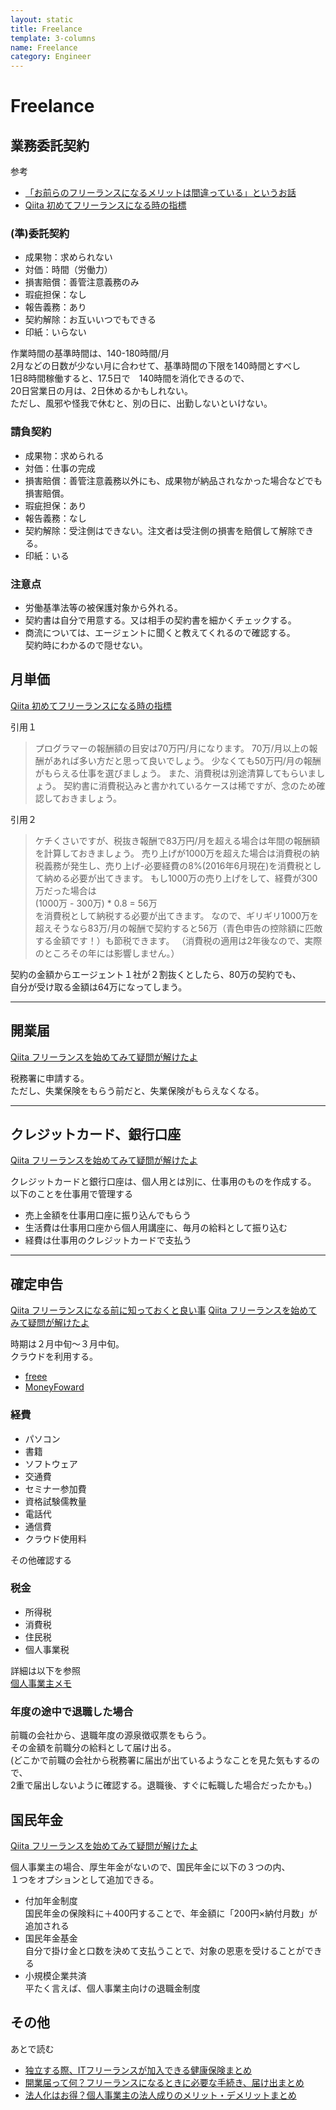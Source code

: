 ```yaml
---
layout: static
title: Freelance
template: 3-columns
name: Freelance
category: Engineer
---
```


# Freelance

## 業務委託契約

参考
- [「お前らのフリーランスになるメリットは間違っている」というお話](https://qiita.com/kazukichi/items/c458aa9e763b9a3eb25b)
- [Qiita 初めてフリーランスになる時の指標](https://qiita.com/syou007/items/34a7f9afce0425674c0a)

### (準)委託契約

- 成果物：求められない
- 対価：時間（労働力）
- 損害賠償：善管注意義務のみ
- 瑕疵担保：なし
- 報告義務：あり
- 契約解除：お互いいつでもできる
- 印紙：いらない

作業時間の基準時間は、140-180時間/月  
2月などの日数が少ない月に合わせて、基準時間の下限を140時間とすべし  
1日8時間稼働すると、17.5日で　140時間を消化できるので、  
20日営業日の月は、2日休めるかもしれない。  
ただし、風邪や怪我で休むと、別の日に、出勤しないといけない。

### 請負契約
- 成果物：求められる
- 対価：仕事の完成
- 損害賠償：善管注意義務以外にも、成果物が納品されなかった場合などでも損害賠償。
- 瑕疵担保：あり
- 報告義務：なし
- 契約解除：受注側はできない。注文者は受注側の損害を賠償して解除できる。
- 印紙：いる

### 注意点  
- 労働基準法等の被保護対象から外れる。
- 契約書は自分で用意する。又は相手の契約書を細かくチェックする。
- 商流については、エージェントに聞くと教えてくれるので確認する。  
  契約時にわかるので隠せない。

## 月単価

[Qiita 初めてフリーランスになる時の指標](https://qiita.com/syou007/items/34a7f9afce0425674c0a)

引用１
>プログラマーの報酬額の目安は70万円/月になります。
70万/月以上の報酬があれば多い方だと思って良いでしょう。
少なくても50万円/月の報酬がもらえる仕事を選びましょう。
また、消費税は別途清算してもらいましょう。
契約書に消費税込みと書かれているケースは稀ですが、念のため確認しておきましょう。

引用２
>ケチくさいですが、税抜き報酬で83万円/月を超える場合は年間の報酬額を計算しておきましょう。
売り上げが1000万を超えた場合は消費税の納税義務が発生し、売り上げ-必要経費の8%(2016年6月現在)を消費税として納める必要が出てきます。
もし1000万の売り上げをして、経費が300万だった場合は  
>(1000万 - 300万) * 0.8 = 56万  
>を消費税として納税する必要が出てきます。
なので、ギリギリ1000万を超えそうなら83万/月の報酬で契約すると56万（青色申告の控除額に匹敵する金額です！）も節税できます。
（消費税の適用は2年後なので、実際のところその年には影響しません。）

契約の金額からエージェント１社が２割抜くとしたら、80万の契約でも、  
自分が受け取る金額は64万になってしまう。

---

## 開業届

[Qiita フリーランスを始めてみて疑問が解けたよ](https://qiita.com/clustfe/items/835c7a191380f95ffe9e)  

税務署に申請する。  
ただし、失業保険をもらう前だと、失業保険がもらえなくなる。

---

## クレジットカード、銀行口座

[Qiita フリーランスを始めてみて疑問が解けたよ](https://qiita.com/clustfe/items/835c7a191380f95ffe9e)  

クレジットカードと銀行口座は、個人用とは別に、仕事用のものを作成する。  
以下のことを仕事用で管理する
- 売上金額を仕事用口座に振り込んでもらう
- 生活費は仕事用口座から個人用講座に、毎月の給料として振り込む
- 経費は仕事用のクレジットカードで支払う

---

## 確定申告

[Qiita フリーランスになる前に知っておくと良い事](https://qiita.com/syou007/items/888145f82c1e24d3315f)
[Qiita フリーランスを始めてみて疑問が解けたよ](https://qiita.com/clustfe/items/835c7a191380f95ffe9e)  

時期は２月中旬〜３月中旬。  
クラウドを利用する。  

- [freee](https://www.freee.co.jp)
- [MoneyFoward](https://moneyforward.com)

### 経費

- パソコン
- 書籍
- ソフトウェア
- 交通費
- セミナー参加費
- 資格試験儒教量
- 電話代
- 通信費
- クラウド使用料

その他確認する

### 税金

- 所得税
- 消費税
- 住民税
- 個人事業税

詳細は以下を参照  
[個人事業主メモ](https://biz-owner.net/tax/jigyounushi#id4)

### 年度の途中で退職した場合
前職の会社から、退職年度の源泉徴収票をもらう。  
その金額を前職分の給料として届け出る。  
(どこかで前職の会社から税務署に届出が出ているようなことを見た気もするので、  
2重で届出しないように確認する。退職後、すぐに転職した場合だったかも。)

## 国民年金

[Qiita フリーランスを始めてみて疑問が解けたよ](https://qiita.com/clustfe/items/835c7a191380f95ffe9e)  

個人事業主の場合、厚生年金がないので、国民年金に以下の３つの内、  
１つをオプションとして追加できる。

- 付加年金制度  
国民年金の保険料に＋400円することで、年金額に「200円×納付月数」が追加される
- 国民年金基金  
自分で掛け金と口数を決めて支払うことで、対象の恩恵を受けることができる
- 小規模企業共済  
平たく言えば、個人事業主向けの退職金制度

## その他

あとで読む

- [独立する際、ITフリーランスが加入できる健康保険まとめ](https://geechs-magazine.com/job/useful/detail/26)
- [開業届って何？フリーランスになるときに必要な手続き、届け出まとめ](https://geechs-magazine.com/job/useful/detail/9)
- [法人化はお得？個人事業主の法人成りのメリット・デメリットまとめ](https://geechs-magazine.com/job/useful/detail/12)
